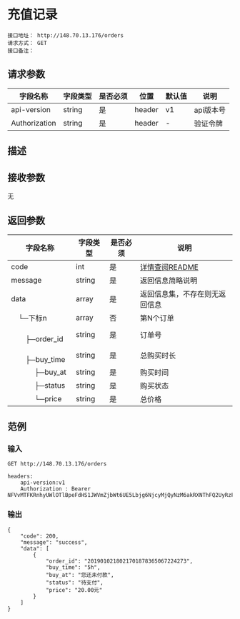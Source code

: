 # 充值记录
```
接口地址： http://148.70.13.176/orders
请求方式： GET
接口备注：
```
## 请求参数

| 字段名称 | 字段类型 | 是否必须 | 位置 | 默认值 | 说明 |
|    -    |    -    |    -    |  -   |   -   |  -   |
| api-version | string | 是 | header | v1 | api版本号 |
| Authorization | string | 是 | header | - | 验证令牌 |

## 描述

## 接收参数

无

## 返回参数

| 字段名称 | 字段类型 | 是否必须 | 说明 |
|    -    |    -    |    -    |   -   |
| code | int | 是 | [详情查阅README](https://github.com/waitforu/docs/blob/master/README.md#%E9%83%A8%E5%88%86%E8%BF%94%E5%9B%9E%E4%BF%A1%E6%81%AFcode%E8%A1%A8) |
| message | string | 是 | 返回信息简略说明 |
| data | array | 是 | 返回信息集，不存在则无返回信息 |
|　└─下标n | array | 否 | 第N个订单 |
|　 　　├─order_id | string | 是 | 订单号 |
|　 　　├─buy_time | string | 是 | 总购买时长 |
|　 　　├─buy_at | string | 是 | 购买时间 |
|　 　　├─status | string | 是 | 购买状态 |
|　 　　└─price | string | 是 | 总价格 |

## 范例

### 输入

```
GET http://148.70.13.176/orders

headers:
	api-version:v1
	Authorization : Bearer NFVvMTFKRnhyUWlOTlBpeFdHS1JWVmZjbWt6UE5Lbjg6NjcyMjQyNzM6akRXNThFQ2UyRzFyM1FSRlpxZDcwVTg0Njd6aU40b2M=
```

### 输出

```
{
    "code": 200,
    "message": "success",
    "data": [
        {
            "order_id": "2019010218021701878365067224273",
            "buy_time": "5h",
            "buy_at": "您还未付款",
            "status": "待支付",
            "price": "20.00元"
        }
    ]
}
```